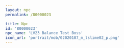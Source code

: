```yaml
---
layout: npc
permalink: /80000023

title: Npc
id: '80000023'
npc_name: 'LV23 Balance Test Boss'
icon_url: 'portrait/mob/02020107_m_lslime02_p.png'
---
```

